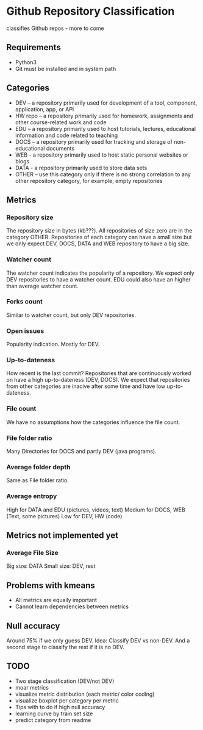 # Github Repository Classification
classifies Github repos - more to come


## Requirements
* Python3
* Git must be installed and in system path

## Categories

* DEV​ – a repository primarily used for development of a tool, component, application, app, or
API
* HW​ repo – a repository primarily used for homework, assignments and other course-related
work and code
* EDU​ – a repository primarily used to host tutorials, lectures, educational information and
code related to teaching
* DOCS​ – a repository primarily used for tracking and storage of non-educational documents
* WEB​ - a repository primarily used to host static personal websites or blogs
* DATA​ - a repository primarily used to store data sets
* OTHER​ – use this category only if there is no strong correlation to any other repository
category, for example, empty repositories

## Metrics

### Repository size
The repository size in bytes (kb???).
All repositories of size zero  are in the category OTHER.
Repositories of each category can have a small size but we only expect DEV, DOCS, DATA and WEB repository to have a big size.

### Watcher count
The watcher count indicates the popularity of a repository.
We expect only DEV repositories to have a watcher count.
EDU could also have an higher than average watcher count.

### Forks count
Similar to watcher count, but only DEV repositories.

### Open issues
Popularity indication. Mostly for DEV.

### Up-to-dateness
How recent is the last commit?
Repositories that are continuously worked on have a high up-to-dateness (DEV, DOCS).
We expect that repositories from other categories are inacive after some time and have low up-to-dateness.

### File count
We have no assumptions how the categories influence the file count.

### File folder ratio
Many Directories for DOCS and partly DEV (java programs).

### Average folder depth
Same as File folder ratio.

### Average entropy
High for DATA and EDU (pictures, videos, text)
Medium for DOCS, WEB (Text, some pictures)
Low for DEV, HW (code)

## Metrics not implemented yet

### Average File Size
Big size: DATA
Small size: DEV, rest


## Problems with kmeans
* All metrics are equally important
* Cannot learn dependencies between metrics

## Null accuracy
Around 75% if we only guess DEV.
Idea: Classify DEV vs non-DEV. And a second stage to classify the rest if it is no DEV.

## TODO
* Two stage classification (DEV/not DEV)
* moar metrics
* visualize metric distribution (each metric/ color coding)
* visualize boxplot per category per metric
* Tips with to do if high null accuracy
* learning curve by train set size
* predict category from readme

